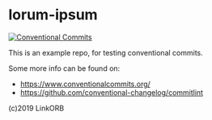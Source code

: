 # lorum-ipsum

[![Conventional Commits](https://img.shields.io/badge/Conventional%20Commits-1.0.0-yellow.svg)](https://conventionalcommits.org)

This is an example repo, for testing conventional commits.

Some more info can be found on:

* https://www.conventionalcommits.org/
* https://github.com/conventional-changelog/commitlint

(c)2019 LinkORB
